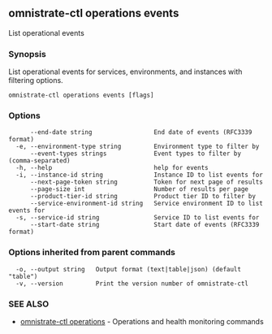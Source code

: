 ## omnistrate-ctl operations events

List operational events

### Synopsis

List operational events for services, environments, and instances with filtering options.

```
omnistrate-ctl operations events [flags]
```

### Options

```
      --end-date string                 End date of events (RFC3339 format)
  -e, --environment-type string         Environment type to filter by
      --event-types strings             Event types to filter by (comma-separated)
  -h, --help                            help for events
  -i, --instance-id string              Instance ID to list events for
      --next-page-token string          Token for next page of results
      --page-size int                   Number of results per page
      --product-tier-id string          Product tier ID to filter by
      --service-environment-id string   Service environment ID to list events for
  -s, --service-id string               Service ID to list events for
      --start-date string               Start date of events (RFC3339 format)
```

### Options inherited from parent commands

```
  -o, --output string   Output format (text|table|json) (default "table")
  -v, --version         Print the version number of omnistrate-ctl
```

### SEE ALSO

* [omnistrate-ctl operations](omnistrate-ctl_operations.md)	 - Operations and health monitoring commands


